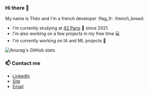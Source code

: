 ### Hi there 👋

My name is Théo and I'm a french developer :flag_fr: :french_bread:

- I'm currently studying at [42 Paris](https://42.fr/) :school: since 2021.
- I'm also working on a few projects in my free time :computer:
- I'm currently working on IA and ML projects :robot:

![Anurag's GitHub stats](https://github-readme-stats.vercel.app/api?username=tsannie&count_private=true&show_icons=true&theme=dark)

### 📫 Contact me

- [LinkedIn](https://www.linkedin.com/in/th%C3%A9o-sannie-285744252/)
- [Site](https://sannie.fr/)
- [Email](mailto:theo@sannie.fr)
